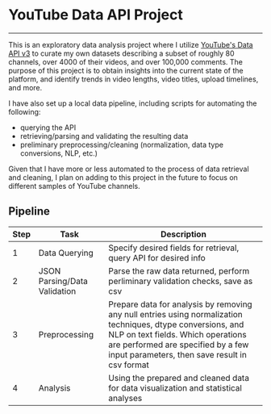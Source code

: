 # YouTube Data API Project
***

This is an exploratory data analysis project where I utilize [YouTube's Data API v3](https://developers-dot-devsite-v2-prod.appspot.com/youtube) to curate my own datasets describing a subset of roughly 80 channels, over 4000 of their videos, and over 100,000 comments. The purpose of this project is to obtain insights into the current state of the platform, and identify trends in video lengths, video titles, upload timelines, and more. 

I have also set up a local data pipeline, including scripts for automating the following:
- querying the API
- retrieving/parsing and validating the resulting data
- preliminary preprocessing/cleaning (normalization, data type conversions, NLP, etc.)

Given that I have more or less automated to the process of data retrieval and cleaning, I plan on adding to this project in the future to focus on different samples of YouTube channels.


## Pipeline
|Step|Task|Description|
|--|--|--|
|1|Data Querying|Specify desired fields for retrieval, query API for desired info|
|2|JSON Parsing/Data Validation|Parse the raw data returned, perform perliminary validation checks, save as csv|
|3|Preprocessing|Prepare data for analysis by removing any null entries using normalization techniques, dtype conversions, and NLP on text fields. Which operations are performed are specified by a few input parameters, then save result in csv format|
|4|Analysis|Using the prepared and cleaned data for data visualization and statistical analyses|


